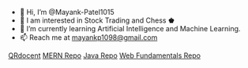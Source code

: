 - 👋 Hi, I’m @Mayank-Patel1015
- 🤔 I am interested in Stock Trading and Chess **♚**
- 🌱 I’m currently learning Artificial Intelligence and Machine Learning.
- 📫 Reach me at mayankp1098@gmail.com

[QRdocent](https://github.com/Mayank-Patel1/QRdocent)
[MERN Repo](https://github.com/Mayank-Patel1015/MERN)
[Java Repo](https://github.com/Mayank-Patel1015/Java)
[Web Fundamentals Repo](https://github.com/Mayank-Patel1015/webFundamentals)
